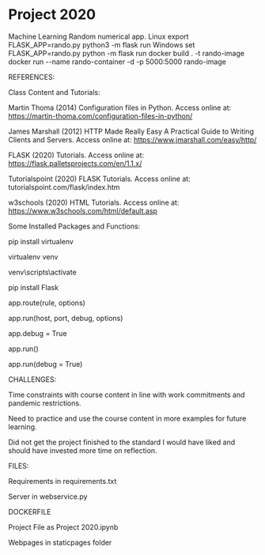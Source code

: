 # Project 2020
 Machine Learning 
Random numerical app.
Linux
export FLASK_APP=rando.py
python3 -m flask run
Windows
set FLASK_APP=rando.py
python -m flask run
docker build . -t rando-image
docker run --name rando-container -d -p 5000:5000 rando-image


REFERENCES:

Class Content and Tutorials:

Martin Thoma (2014) Configuration files in Python. Access online at: https://martin-thoma.com/configuration-files-in-python/

James Marshall (2012) HTTP Made Really Easy A Practical Guide to Writing Clients and Servers. Access online at: https://www.jmarshall.com/easy/http/

FLASK (2020) Tutorials. Access online at: https://flask.palletsprojects.com/en/1.1.x/

Tutorialspoint (2020) FLASK Tutorials. Access online at: tutorialspoint.com/flask/index.htm

w3schools (2020) HTML Tutorials. Access online at: https://www.w3schools.com/html/default.asp

Some Installed Packages and Functions:

pip install virtualenv

virtualenv venv

venv\scripts\activate

pip install Flask

app.route(rule, options)

app.run(host, port, debug, options)

app.debug = True

app.run()

app.run(debug = True)

CHALLENGES:

Time constraints with course content in line with work commitments and pandemic restrictions.

Need to practice and use the course content in more examples for future learning.

Did not get the project finished to the standard I would have liked and should have invested more time on reflection.

FILES:

Requirements in requirements.txt

Server in webservice.py

DOCKERFILE

Project File as Project 2020.ipynb

Webpages in staticpages folder